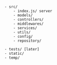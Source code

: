#

    - src/
        - index.js/ server
        - models/
        - controllers/
        - middlewares/
        - services/
        - utils/
        - config/
        - repository/

    - tests/ [later]
    - static/
    - temp/
